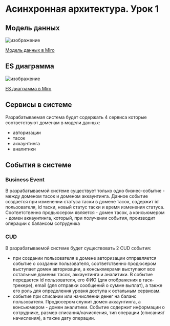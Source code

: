 # Асинхронная архитектура. Урок 1


## Модель данных

![изображение](https://github.com/mechanicalmachine/asynchronous-architecture/assets/30704273/6af40576-650e-4461-bccb-a045a82fcdfe)

 [Модель данных в Miro](https://miro.com/app/board/uXjVMeJNVCk=/?moveToWidget=3458764579382916637&cot=14)


## ES диаграмма

 ![изображение](https://github.com/mechanicalmachine/asynchronous-architecture/assets/30704273/61e3c42a-5861-421e-9f89-6e5f3b0498b5)

 [ES диаграмма в Miro](https://miro.com/app/board/uXjVMeJNVCk=/?moveToWidget=3458764579362507590&cot=14)


## Сервисы в системе

Разрабатываемая система будет содержать 4 сервиса которые соответствуют доменам в модели данных:
  - авторизации
  - тасок
  - аккаунтинга
  - аналитики

 
## События в системе

### Business Event

В разрабатываемой системе существует только одно бизнес-событие - между доменом тасок и доменом аккаунтинга. Данное событие создается при изменении статуса таски в домене тасок, содержит id пользователя, id таски, новый статус таски и время изменения статуса. Соответственно продьюсером является - домен тасок, а консьюмером - домен аккаунтинга, который, при получении события, производит операции с балансом сотрудника

### CUD

В разрабатываемой системе будет существовать 2 CUD события:
  - при создании пользователя в домене авторизации отправляется событие о создании пользователя, соответственно продюсером выступает домен авторизации, а консьюмерами выступают все остальные домены: тасок, аккаунтинга и аналитики. В событие передается id пользователя, его ФИО (для отображения в таск-трекере), email (для отправки сообщений о сумме выплат), а также его роль для определения уровня доступа к остальным сервисам.
  - событие при списании или начислении денег на баланс пользователя. Продюсером служит домен аккаунтинга, а консьюмером - домен аналитики. Событие содержит информации о сотруднике, размер списания/начисления, тип операции (списания/начисления), а также дату операции.
